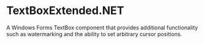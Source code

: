 TextBoxExtended.NET
===================

A Windows Forms TextBox component that provides additional functionality such as watermarking and the ability to set arbitrary cursor positions.
